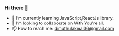 ### Hi there 👋

- 🌱 I’m currently learning JavaScript,ReactJs library.
- 👯 I’m looking to collaborate on With You're all.
- 📫 How to reach me: dimuthulakmal36@gmail.com

<!--
**DimuthuVC/DimuthuVC** is a ✨ _special_ ✨ repository because its `README.md` (this file) appears on your GitHub profile.

Here are some ideas to get you started:

- 🔭 I’m currently working on ...
- 🌱 I’m currently learning ...
- 👯 I’m looking to collaborate on ...
- 🤔 I’m looking for help with ...
- 💬 Ask me about ...
- 📫 How to reach me: ...
- 😄 Pronouns: ...
- ⚡ Fun fact: ...
-->
